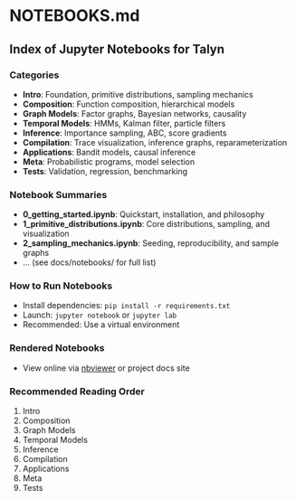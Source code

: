 # NOTEBOOKS.md

## Index of Jupyter Notebooks for Talyn

### Categories
- **Intro**: Foundation, primitive distributions, sampling mechanics
- **Composition**: Function composition, hierarchical models
- **Graph Models**: Factor graphs, Bayesian networks, causality
- **Temporal Models**: HMMs, Kalman filter, particle filters
- **Inference**: Importance sampling, ABC, score gradients
- **Compilation**: Trace visualization, inference graphs, reparameterization
- **Applications**: Bandit models, causal inference
- **Meta**: Probabilistic programs, model selection
- **Tests**: Validation, regression, benchmarking

### Notebook Summaries
- **0_getting_started.ipynb**: Quickstart, installation, and philosophy
- **1_primitive_distributions.ipynb**: Core distributions, sampling, and visualization
- **2_sampling_mechanics.ipynb**: Seeding, reproducibility, and sample graphs
- ... (see docs/notebooks/ for full list)

### How to Run Notebooks
- Install dependencies: `pip install -r requirements.txt`
- Launch: `jupyter notebook` or `jupyter lab`
- Recommended: Use a virtual environment

### Rendered Notebooks
- View online via [nbviewer](https://nbviewer.org/) or project docs site

### Recommended Reading Order
1. Intro
2. Composition
3. Graph Models
4. Temporal Models
5. Inference
6. Compilation
7. Applications
8. Meta
9. Tests
